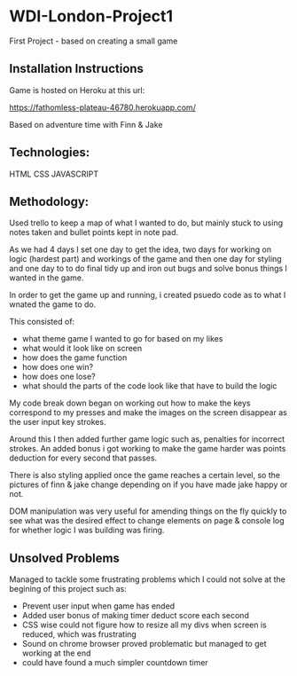 # WDI-London-Project1

First Project - based on creating a small game


Installation Instructions
-------------------------

Game is hosted on Heroku at this url:

https://fathomless-plateau-46780.herokuapp.com/

Based on adventure time with Finn & Jake


Technologies:
-------------

HTML
CSS
JAVASCRIPT

Methodology:
-----------

Used trello to keep a map of what I wanted to do, but mainly stuck to using notes taken and bullet points kept in note pad.

As we had 4 days I set one day to get the idea, two days for working on logic (hardest part) and workings of the game and then one day for styling and one day to to do final tidy up and iron out bugs and solve bonus things I wanted in the game.

In order to get the game up and running, i created psuedo code as to what I wnated the game to do.

This consisted of:

 - what theme game I wanted to go for based on my likes
 - what would it look like on screen
 - how does the game function
 - how does one win?
 - how does one lose?
 - what should the parts of the code look like that have to build the logic

 My code break down began on working out how to make the keys correspond to my presses and make the images on the screen disappear as the user input key strokes.

Around this I then added further game logic such as, penalties for incorrect strokes. An added bonus i got working to make the game harder was points deduction for every second that passes.

There is also styling applied once the game reaches a certain level, so the pictures of finn & jake change depending on if you have made jake happy or not.

DOM manipulation was very useful for amending things on the fly quickly to see what was the desired effect to change elements on page & console log for whether logic I was building was firing.

Unsolved Problems
-----------------

Managed to tackle some frustrating problems which I could not solve at the begining of this project such as:

- Prevent user input when game has ended
- Added user bonus of making timer deduct score each second
- CSS wise could not figure how to resize all my divs when screen is reduced, which was frustrating
- Sound on chrome browser proved problematic but managed to get working at the end
- could have found a much simpler countdown timer
